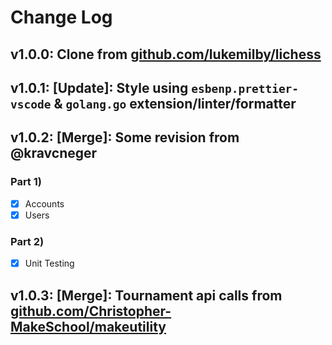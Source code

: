 # Change Log

## v1.0.0: Clone from [github.com/lukemilby/lichess](github.com/lukemilby/lichess)

## v1.0.1: [Update]: Style using `esbenp.prettier-vscode` & `golang.go` extension/linter/formatter

## v1.0.2: [Merge]: Some revision from @kravcneger

### Part 1)

- [x] Accounts
- [X] Users

### Part 2)

- [X] Unit Testing

## v1.0.3: [Merge]: Tournament api calls from [github.com/Christopher-MakeSchool/makeutility](github.com/Christopher-MakeSchool/makeutility)

<!-- ## v1.0.4:  -->

<!-- ## v1.0.5:  -->

<!-- ## v1.0.6:  -->

